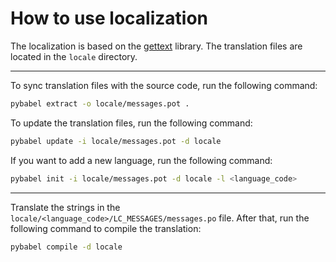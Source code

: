 # How to use localization

The localization is based on the [gettext](https://www.gnu.org/software/gettext/) library.
The translation files are located in the `locale` directory.

---

To sync translation files with the source code, run the following command:

```bash
pybabel extract -o locale/messages.pot .
```

To update the translation files, run the following command:

```bash
pybabel update -i locale/messages.pot -d locale
```

If you want to add a new language, run the following command:

```bash
pybabel init -i locale/messages.pot -d locale -l <language_code>
```

---

Translate the strings in the `locale/<language_code>/LC_MESSAGES/messages.po` file.
After that, run the following command to compile the translation:

```bash
pybabel compile -d locale
```

